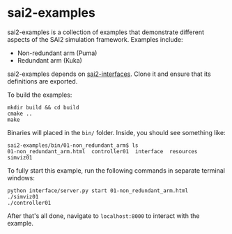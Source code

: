 # sai2-examples

sai2-examples is a collection of examples that demonstrate different aspects of the SAI2 simulation framework. Examples include:
* Non-redundant arm (Puma)
* Redundant arm (Kuka)

sai2-examples depends on [sai2-interfaces](https://github.com/manips-sai-org/sai2-interfaces). 
Clone it and ensure that its definitions are exported.

To build the examples:
```
mkdir build && cd build
cmake ..
make
```

Binaries will placed in the `bin/` folder. Inside, you should see something like:
```
sai2-examples/bin/01-non_redundant_arm$ ls
01-non_redundant_arm.html  controller01  interface  resources  simviz01
```

To fully start this example, run the following commands in separate terminal windows:
```
python interface/server.py start 01-non_redundant_arm.html
./simviz01
./controller01
```

After that's all done, navigate to `localhost:8000` to interact with the example.

